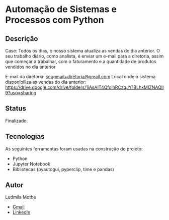 # Automação de Sistemas e Processos com Python

## Descrição
Case: Todos os dias, o nosso sistema atualiza as vendas do dia anterior. O seu trabalho diário, como analista, é enviar um e-mail para a diretoria, assim que começar a trabalhar, com o faturamento e a quantidade de produtos vendidos no dia anterior

E-mail da diretoria: seugmail+diretoria@gmail.com Local onde o sistema disponibiliza as vendas do dia anterior: https://drive.google.com/drive/folders/1iAsAIT4QfolhRCzqJY1BLhxMIZNAQII9?usp=sharing

## Status
Finalizado.

## Tecnologias 
As seguintes ferramentas foram usadas na construção do projeto:

- Python
- Jupyter Notebook
- Bibliotecas (pyautogui, pyperclip, time e pandas)

## Autor
Ludmila Mothé

- [Gmail](mailto:ludmila.mothe@gmail.com)
- [LinkedIn](https://www.linkedin.com/in/ludmilamothe/)

